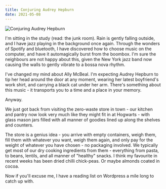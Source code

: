 ```yaml
---
title: Conjuring Audrey Hepburn
date: 2021-05-08
---
```


![Conjuring Audrey Hepburn](https://source.unsplash.com/ZYYS1kapOm8/1600x900)


I'm sitting in the study (read: the junk room). Rain is gently falling outside, and I have jazz playing in the background once again. Through the wonders of Spotify and bluetooth, I have discovered how to choose music on the computer, and have it automagically burst from the boombox. I'm sure the neighbours are not happy about this, given the New York jazz band now causing the walls to gently vibrate to a bossa nova rhythm.


I've changed my mind about Ally McBeal. I'm expecting Audrey Hepburn to tip her head around the door at any moment, wearing her latest boyfriend's work shirt, and carrying a black cat under her arm. There's something about this music - it transports you to a time and a place in your memory.


Anyway.


We just got back from visiting the zero-waste store in town - our kitchen and pantry now look very much like they might fit in at Hogwarts - with glass mason jars filled with all manner of goodies lined up along the shelves and counters.


The store is a genius idea - you arrive with empty containers, weigh them, fill them with whatever you want, weigh them again, and only pay for the weight of whatever you have chosen - no packaging involved. We typically get most of our dry cooking ingredients from them - everything from pasta, to beans, lentils, and all manner of "healthy" snacks. I think my favourite in recent weeks has been dried chilli chick-peas. Or maybe almonds coated in cocoa.


Now if you'll excuse me, I have a reading list on Wordpress a mile long to catch up with.


